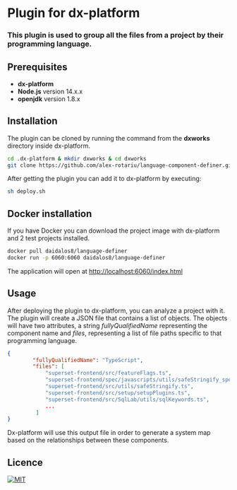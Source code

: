 # Plugin for dx-platform

### This plugin is used to group all the files from a project by their programming language.

## Prerequisites
* **dx-platform**
* **Node.js** version 14.x.x
* **openjdk** version 1.8.x

## Installation
The plugin can be cloned by running the command from the **dxworks** directory inside dx-platform.
```bash
cd .dx-platform & mkdir dxworks & cd dxworks
git clone https://github.com/alex-rotariu/language-component-definer.git
```

After getting the plugin you can add it to dx-platform by executing:
```bash
sh deploy.sh
```

## Docker installation
If you have Docker you can download the project image with dx-platform and 2 test projects installed. 
```bash
docker pull daidalos8/language-definer
docker run -p 6060:6060 daidalos8/language-definer
```

The application will open at <http://localhost:6060/index.html>


## Usage
After deploying the plugin to dx-platform, you can analyze a project with it. The plugin will create a JSON file that contains a list of objects. The objects will have two attributes, a string *fullyQualifiedName* representing the component name and *files*, representing a list of file paths specific to that programming language.


```JSON
{
        "fullyQualifiedName": "TypeScript",
        "files": [
            "superset-frontend/src/featureFlags.ts",
            "superset-frontend/spec/javascripts/utils/safeStringify_spec.ts",
            "superset-frontend/src/utils/safeStringify.ts",
            "superset-frontend/src/setup/setupPlugins.ts",
            "superset-frontend/src/SqlLab/utils/sqlKeywords.ts",
            ...
         ]
}
```

Dx-platform will use this output file in order to generate a system map based on the relationships between these components.

## Licence
[![MIT](https://img.shields.io/badge/Licence-MIT-green)](LICENSE)